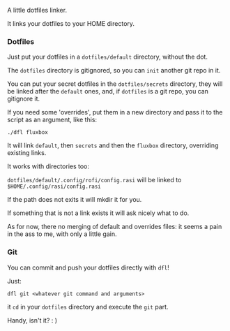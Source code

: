 A little dotfiles linker.

It links your dotfiles to your HOME directory.

### Dotfiles

Just put your dotfiles in a `dotfiles/default` directory, without the dot.

The `dotfiles` directory is gitignored, so you can `init` another git repo in it.

You can put your secret dotfiles in the `dotfiles/secrets` directory, they will be linked after the `default` ones,
and, if `dotfiles` is a git repo, you can gitignore it.

If you need some 'overrides', put them in a new directory and pass it to the script as an argument,
like this:

`./dfl fluxbox`

It will link `default`, then `secrets` and then the `fluxbox` directory, overriding existing links.

It works with directories too:

`dotfiles/default/.config/rofi/config.rasi` will be linked to `$HOME/.config/rasi/config.rasi`

If the path does not exits it will mkdir it for you.

If something that is not a link exists it will ask nicely what to do.


As for now, there no merging of default and overrides files:
it seems a pain in the ass to me, with only a little gain.

### Git

You can commit and push your dotfiles directly with `dfl`!

Just:

`dfl git <whatever git command and arguments>`

it `cd` in your `dotfiles` directory and execute the `git` part.

Handy, isn't it? : )

